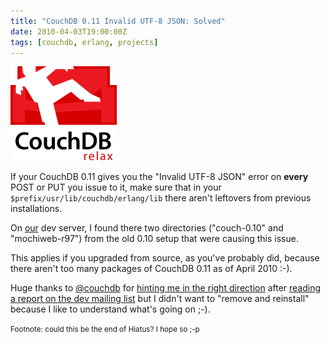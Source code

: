 ```yaml
---
title: "CouchDB 0.11 Invalid UTF-8 JSON: Solved"
date: 2010-04-03T19:00:00Z
tags: [couchdb, erlang, projects]
---
```


![CouchDB logo](couchdb.png)

If your CouchDB 0.11 gives you the "Invalid UTF-8 JSON" error on **every** POST
or PUT you issue to it, make sure that in your
`$prefix/usr/lib/couchdb/erlang/lib` there aren't leftovers from previous
installations.

On [our](http://exelab.eu/) dev server, I found there two directories
("couch-0.10" and "mochiweb-r97") from the old 0.10 setup that were causing
this issue.

This applies if you upgraded from source, as you've probably did, because there
aren't too many packages of CouchDB 0.11 as of April 2010 :-).

Huge thanks to [@couchdb](http://twitter.com/couchdb) for [hinting me in the
right direction](http://twitter.com/CouchDB/status/11495632471) after [reading
a report on the dev mailing
list](http://mail-archives.apache.org/mod_mbox/couchdb-dev/201002.mbox/%3c112036548.3241265012630999.JavaMail.jira@brutus.apache.org%3e)
but I didn't want to "remove and reinstall" because I like to understand what's
going on ;-).

<small>Footnote: could this be the end of Hiatus? I hope so ;-p</small>
